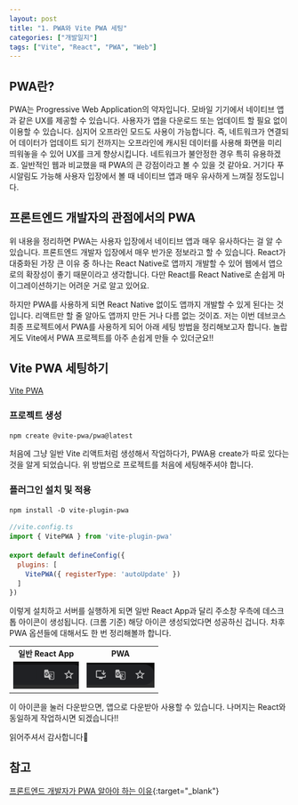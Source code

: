 ```yaml
---
layout: post
title: "1. PWA와 Vite PWA 세팅"
categories: ["개발일지"]
tags: ["Vite", "React", "PWA", "Web"]
---
```

## PWA란?

PWA는 Progressive Web Application의 약자입니다. 모바일 기기에서 네이티브 앱과 같은 UX를 제공할 수 있습니다. 사용자가 앱을 다운로드 또는 업데이트 할 필요 없이 이용할 수 있습니다. 심지어 오프라인 모드도 사용이 가능합니다. 즉, 네트워크가 연결되어 데이터가 업데이트 되기 전까지는 오프라인에 캐시된 데이터를 사용해 화면을 미리 띄워놓을 수 있어 UX를 크게 향상시킵니다. 네트워크가 불안정한 경우 특히 유용하겠죠. 일반적인 웹과 비교했을 때 PWA의 큰 강점이라고 볼 수 있을 것 같아요. 거기다 푸시알림도 가능해 사용자 입장에서 볼 때 네이티브 앱과 매우 유사하게 느껴질 정도입니다.

## 프론트엔드 개발자의 관점에서의 PWA

위 내용을 정리하면 PWA는 사용자 입장에서 네이티브 앱과 매우 유사하다는 걸 알 수 있습니다. 프론트엔드 개발자 입장에서 매우 반가운 정보라고 할 수 있습니다. React가 대중화된 가장 큰 이유 중 하나는 React Native로 앱까지 개발할 수 있어 웹에서 앱으로의 확장성이 좋기 때문이라고 생각합니다.  다만 React를 React Native로  손쉽게 마이그레이션하기는 어려운 거로 알고 있어요.

하지만 PWA를 사용하게 되면 React Native 없이도 앱까지 개발할 수 있게 된다는 것입니다. 리액트만 할 줄 알아도 앱까지 만든 거나 다름 없는 것이죠. 저는 이번 데브코스 최종 프로젝트에서 PWA를 사용하게 되어 아래 세팅 방법을 정리해보고자 합니다. 놀랍게도 Vite에서 PWA 프로젝트를 아주 손쉽게 만들 수 있더군요!!

## Vite PWA 세팅하기

[Vite PWA](https://vite-pwa-org.netlify.app/guide/)

### 프로젝트 생성

`npm create @vite-pwa/pwa@latest`

처음에 그냥 일반 Vite 리액트처럼 생성해서 작업하다가, PWA용 create가 따로 있다는 것을 알게 되었습니다. 위 방법으로 프로젝트를 처음에 세팅해주셔야 합니다.

### 플러그인 설치 및 적용

`npm install -D vite-plugin-pwa`

```jsx
//vite.config.ts
import { VitePWA } from 'vite-plugin-pwa'

export default defineConfig({
  plugins: [
    VitePWA({ registerType: 'autoUpdate' })
  ]
})
```

이렇게 설치하고 서버를 실행하게 되면 일반 React App과 달리 주소창 우측에 데스크톱 아이콘이 생성됩니다. (크롬 기준)  해당 아이콘 생성되었다면 성공하신 겁니다. 차후 PWA 옵션들에 대해서도 한 번 정리해볼까 합니다.

<table>
  <tr>
    <td align="center"><b>일반 React App</b></td>
    <td align="center"><b>PWA</b></td>
  </tr>
  <tr>
    <td align="center"><img src="../assets/img/2024-11-15-0.%20프롤로그/normal.png" alt="normal"/></td>
    <td align="center"><img src="../assets/img/2024-11-15-0.%20프롤로그/pwa.png" alt="pwa"/></td>
  </tr>
</table>

이 아이콘을 눌러 다운받으면, 앱으로 다운받아 사용할 수 있습니다. 나머지는 React와 동일하게 작업하시면 되겠습니다!! 

읽어주셔서 감사합니다🙂

## 참고
[프론트엔드 개발자가 PWA 알아야 하는 이유](https://yozm.wishket.com/magazine/detail/1969/){:target="_blank"}
